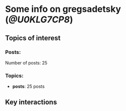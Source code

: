 # Some info on gregsadetsky (_@U0KLG7CP8_)


## Topics of interest

### Posts: 

Number of posts: 25

### Topics:

* __posts__: 25 posts

## Key interactions 

